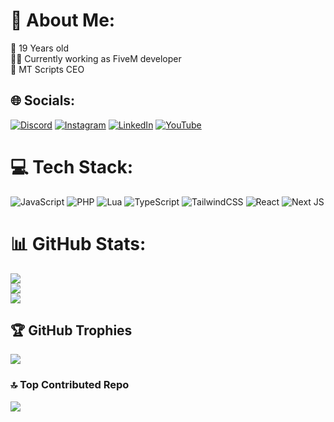 # 💫 About Me:
👶 19 Years old<br>👨‍💻 Currently working as FiveM developer<br>🩵 MT Scripts CEO


## 🌐 Socials:
[![Discord](https://img.shields.io/badge/Discord-%237289DA.svg?logo=discord&logoColor=white)](https://discord.gg/https://discord.gg/WndXePpGDK) [![Instagram](https://img.shields.io/badge/Instagram-%23E4405F.svg?logo=Instagram&logoColor=white)](https://instagram.com/martttttttins) [![LinkedIn](https://img.shields.io/badge/LinkedIn-%230077B5.svg?logo=linkedin&logoColor=white)](https://linkedin.com/in/joao-martins-860200241) [![YouTube](https://img.shields.io/badge/YouTube-%23FF0000.svg?logo=YouTube&logoColor=white)](https://youtube.com/@marttins2234) 

# 💻 Tech Stack:
![JavaScript](https://img.shields.io/badge/javascript-%23323330.svg?style=plastic&logo=javascript&logoColor=%23F7DF1E) ![PHP](https://img.shields.io/badge/php-%23777BB4.svg?style=plastic&logo=php&logoColor=white) ![Lua](https://img.shields.io/badge/lua-%232C2D72.svg?style=plastic&logo=lua&logoColor=white) ![TypeScript](https://img.shields.io/badge/typescript-%23007ACC.svg?style=plastic&logo=typescript&logoColor=white) ![TailwindCSS](https://img.shields.io/badge/tailwindcss-%2338B2AC.svg?style=plastic&logo=tailwind-css&logoColor=white) ![React](https://img.shields.io/badge/react-%2320232a.svg?style=plastic&logo=react&logoColor=%2361DAFB) ![Next JS](https://img.shields.io/badge/Next-black?style=plastic&logo=next.js&logoColor=white)
# 📊 GitHub Stats:
![](https://github-readme-stats.vercel.app/api?username=marttins011&theme=dark&hide_border=false&include_all_commits=true&count_private=true)<br/>
![](https://nirzak-streak-stats.vercel.app/?user=marttins011&theme=dark&hide_border=false)<br/>
![](https://github-readme-stats.vercel.app/api/top-langs/?username=marttins011&theme=dark&hide_border=false&include_all_commits=true&count_private=true&layout=compact)

## 🏆 GitHub Trophies
![](https://github-profile-trophy.vercel.app/?username=marttins011&theme=onedark&no-frame=false&no-bg=false&margin-w=4)

### 🔝 Top Contributed Repo
![](https://github-contributor-stats.vercel.app/api?username=marttins011&limit=5&theme=dark&combine_all_yearly_contributions=true)

<!-- Proudly created with GPRM ( https://gprm.itsvg.in ) -->
